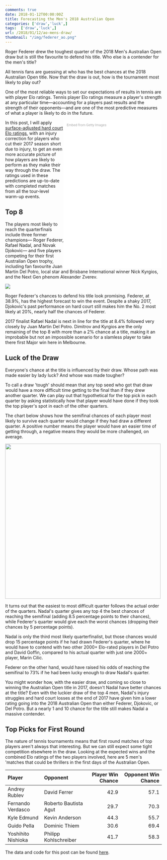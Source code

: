 ```yaml
---
comments: true
date: 2018-01-12T00:00:00Z
title: Forecasting the Men's 2018 Australian Open
categories: ['draw','luck',]
tags:  ['draw','luck',]
url: /2018/01/12/ao-mens-draw/
thumbnail: "/img/federer_ao.png"
---
```


Roger Federer drew the toughest quarter of the 2018 Men's Australian Open draw but is still the favourite to defend his title. Who else is a contender for the men's title?

<!--more-->

All tennis fans are guessing at who has the best chances at the 2018 Australian Open title. Now that the draw is out, how is the tournament most likely to play out?

One of the most reliable ways to set our expectations of results in tennis are with player Elo ratings. Tennis player Elo ratings measure a player's strength at any particular time&mdash;accounting for a players past results and the strength of their opponents&mdash;and are one of the most predictive measures of what a player is likely to do in the future. 

<div class="getty embed image" style="background-color:#fff;display:inline-block;font-family:Roboto,sans-serif;color:#a7a7a7;font-size:11px;width:100%;max-width:296px;float:right;padding:2%;"><div style="padding:0;margin:0;text-align:left;"><a href="http://www.gettyimages.com/detail/632976070" target="_blank" style="color:#a7a7a7;text-decoration:none;font-weight:normal !important;border:none;display:inline-block;">Embed from Getty Images</a></div><div style="overflow:hidden;position:relative;height:0;padding:150% 0 0 0;width:100%;"><iframe src="//embed.gettyimages.com/embed/632976070?et=8RjsDUt1SzxxnGKKGuSE_w&tld=com&sig=pkmG9oChAebNY2axd3dNN6H0MlBWTXXd1kQ1x3ZhhCk=&caption=true&ver=1" scrolling="no" frameborder="0" width="396" height="594" style="display:inline-block;position:absolute;top:0;left:0;width:100%;height:100%;margin:0;"></iframe></div></div>

In this post, I will apply [surface-adjusted hard court Elo ratings](http://on-the-t.com/tags/elo/), with an injury correction for players who cut their 2017 season short due to injury, to get an even more accurate picture of how players are likely to perform as they make their way through the draw. The ratings used in these predictions are up-to-date with completed matches from all the tour-level warm-up events. 


## Top 8

The players most likely to reach the quarterfinals include three former champions&mdash; Roger Federer, Rafael Nadal, and Novak Djokovic&mdash; and five players competing for their first Australian Open trophy, including fan favourite Juan Martin Del Potro, local star and Brisbane International winner Nick Kyrgios, and the Next Gen phenom Alexander Zverev. 

<div>
<img src="/img/mens_ao_picks_2018.png" />
</div>

Roger Federer's chances to defend his title look promising. Federer, at 38.9%, has the highest forecast to win the event. Despite a shaky 2017, Djokovic's past performance on hard court still makes him the No. 2 most likely at 20%, nearly half the chances of Federer.

2017 finalist Rafael Nadal is next in line for the title at 8.4% followed very closely by Juan Martin Del Potro. Dimitrov and Kyrgios are the only remaining of the top 8 with more than a 2% chance at a title, making it an improbable but not an impossible scenario for a slamless player to take there first Major win here in Melbourne.


## Luck of the Draw

Everyone's chance at the title is influenced by their draw. Whose path was made easier by lady luck? And whose was made tougher? 


To call a draw 'tough' should mean that any top seed who got that draw would have a more difficult time getting to the final than if they drew another quarter. We can play out that hypothetical for the top pick in each quarter by asking statistically how that player would have done if they took the top player's spot in each of the other quarters.

The chart below shows how the semifinal chances of each player most likely to survive each quarter would change if they had draw a different quarter. A positive number means the player would have an easier time of getting through, a negative means they would be more challenged, on average.


<div>
<img src="/img/mens_draw_luck_ao2018.png" width=500 />
</div>


It turns out that the easiest to most difficult quarter follows the actual order of the quarters. Nadal's quarter gives any top 4 the best chances of reaching the semifinal (adding 8.5 percentage points to their chances), while Federer's quarter would give each the worst chances (dropping their chances by 5 percentage points).

Nadal is only the third most likely quarterfinalist, but those chances would drop 15 percentage points if he had drawn Federer's quarter, where he would have to contend with two other 2000+ Elo-rated players in Del Potro and David Goffin, compared to his actual quarter with just one 2000+ player, Marin Cilic. 

Federer on the other hand, would have raised his odds of reaching the semifinal to 73% if he had been lucky enough to draw Nadal's quarter.

You might wonder how, with the easier draw, and coming so close to winning the Australian Open title in 2017, doesn't Nadal have better chances at the title? Even with the luckier draw of the top 4 men, Nadal's injury struggles and hard court losses at the end of 2017 have given him a lower rating going into the 2018 Australian Open than either Federer, Djokovic, or Del Potro. But a nearly 1 and 10 chance for the title still makes Nadal a massive contender.


## Top Picks for First Round

The nature of tennis tournaments means that first round matches of top players aren't always that interesting. But we can still expect some tight competition elsewhere in the draw. Looking at the expected wins and the combined Elo ratings of the two players involved, here are 5 men's 'matches that could be thrillers in the first days of the Australian Open.

<table class="table table-striped" style="width: auto !important; margin-left: auto; margin-right: auto;">
<thead><tr>
<th style="text-align:left;"> Player </th>
<th style="text-align:left;"> Opponent </th>
<th style="text-align:right;"> Player Win Chance </th>
<th style="text-align:right;"> Opponent Win Chance </th>
</tr></thead>
<tbody>
<tr>
<td style="text-align:left;"> Andrey Rublev </td>
<td style="text-align:left;"> David Ferrer </td>
<td style="text-align:right;"> 42.9 </td>
<td style="text-align:right;"> 57.1 </td>
</tr>
<tr>
<td style="text-align:left;"> Fernando Verdasco </td>
<td style="text-align:left;"> Roberto Bautista Agut </td>
<td style="text-align:right;"> 29.7 </td>
<td style="text-align:right;"> 70.3 </td>
</tr>
<tr>
<td style="text-align:left;"> Kyle Edmund </td>
<td style="text-align:left;"> Kevin Anderson </td>
<td style="text-align:right;"> 44.3 </td>
<td style="text-align:right;"> 55.7 </td>
</tr>
<tr>
<td style="text-align:left;"> Guido Pella </td>
<td style="text-align:left;"> Dominic Thiem </td>
<td style="text-align:right;"> 30.6 </td>
<td style="text-align:right;"> 69.4 </td>
</tr>
<tr>
<td style="text-align:left;"> Yoshihito Nishioka </td>
<td style="text-align:left;"> Philipp Kohlschreiber </td>
<td style="text-align:right;"> 41.7 </td>
<td style="text-align:right;"> 58.3 </td>
</tr>
</tbody>
</table>

The data and code for this post can be found [here](https://github.com/skoval/sports-blog/tree/master/R).

